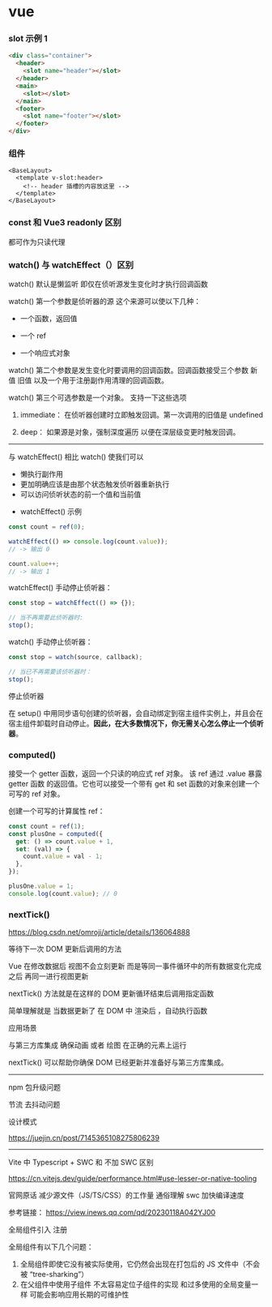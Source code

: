 # vue

### slot 示例 1

```html
<div class="container">
  <header>
    <slot name="header"></slot>
  </header>
  <main>
    <slot></slot>
  </main>
  <footer>
    <slot name="footer"></slot>
  </footer>
</div>
```

### 组件

```vue
<BaseLayout>
  <template v-slot:header>
    <!-- header 插槽的内容放这里 -->
  </template>
</BaseLayout>
```

### const 和 Vue3 readonly 区别

都可作为只读代理

### watch() 与 watchEffect（）区别

watch() 默认是懒监听 即仅在侦听源发生变化时才执行回调函数

watch() 第一个参数是侦听器的源 这个来源可以使以下几种：

- 一个函数，返回值

- 一个 ref

- 一个响应式对象

watch() 第二个参数是发生变化时要调用的回调函数。回调函数接受三个参数 新值 旧值 以及一个用于注册副作用清理的回调函数。

watch() 第三个可选参数是一个对象。 支持一下这些选项

1. immediate： 在侦听器创建时立即触发回调。第一次调用的旧值是 undefined

2. deep： 如果源是对象，强制深度遍历 以便在深层级变更时触发回调。

---

与 watchEffect() 相比 watch() 使我们可以

- 懒执行副作用
- 更加明确应该是由那个状态触发侦听器重新执行
- 可以访问侦听状态的前一个值和当前值

* watchEffect() 示例

```js
const count = ref(0);

watchEffect(() => console.log(count.value));
// -> 输出 0

count.value++;
// -> 输出 1
```

watchEffect() 手动停止侦听器：

```js
const stop = watchEffect(() => {});

// 当不再需要此侦听器时:
stop();
```

watch() 手动停止侦听器：

```js
const stop = watch(source, callback);

// 当已不再需要该侦听器时：
stop();
```

停止侦听器

在 setup() 中用同步语句创建的侦听器，会自动绑定到宿主组件实例上，并且会在宿主组件卸载时自动停止。<strong>因此，在大多数情况下，你无需关心怎么停止一个侦听器</strong>。

### computed()

接受一个 getter 函数，返回一个只读的响应式 ref 对象。 该 ref 通过 .value 暴露 getter 函数 的返回值。它也可以接受一个带有 get 和 set 函数的对象来创建一个可写的 ref 对象。

创建一个可写的计算属性 ref：

```js
const count = ref(1);
const plusOne = computed({
  get: () => count.value + 1,
  set: (val) => {
    count.value = val - 1;
  },
});

plusOne.value = 1;
console.log(count.value); // 0
```

### nextTick()

https://blog.csdn.net/omroji/article/details/136064888

等待下一次 DOM 更新后调用的方法

Vue 在修改数据后 视图不会立刻更新 而是等同一事件循环中的所有数据变化完成之后 再同一进行视图更新

nextTick() 方法就是在这样的 DOM 更新循环结束后调用指定函数

简单理解就是 当数据更新了 在 DOM 中 渲染后 ，自动执行函数

应用场景

与第三方库集成 确保动画 或者 绘图 在正确的元素上运行

nextTick() 可以帮助你确保 DOM 已经更新并准备好与第三方库集成。

---

npm 包升级问题

节流 去抖动问题

设计模式

https://juejin.cn/post/7145365108275806239

---

Vite 中 Typescript + SWC 和 不加 SWC 区别

https://cn.vitejs.dev/guide/performance.html#use-lesser-or-native-tooling

官网原话 减少源文件（JS/TS/CSS）的工作量
通俗理解 swc 加快编译速度

参考链接：
https://view.inews.qq.com/qd/20230118A042YJ00

全局组件引入 注册

全局组件有以下几个问题：

1. 全局组件即使它没有被实际使用，它仍然会出现在打包后的 JS 文件中（不会被 “tree-sharking”）
2. 在父组件中使用子组件 不太容易定位子组件的实现 和过多使用的全局变量一样 可能会影响应用长期的可维护性
